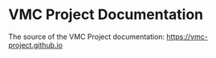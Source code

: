 # VMC Project Documentation

The source of the VMC Project documentation: https://vmc-project.github.io

